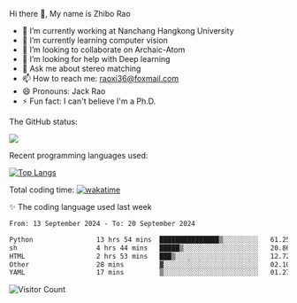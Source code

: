 Hi there 👋, My name is Zhibo Rao
- 🔭 I’m currently working at Nanchang Hangkong University
- 🌱 I’m currently learning computer vision
- 👯 I’m looking to collaborate on Archaic-Atom
- 🤔 I’m looking for help with Deep learning
- 💬 Ask me about stereo matching
- 📫 How to reach me: raoxi36@foxmail.com
- 😄 Pronouns: Jack Rao
- ⚡ Fun fact: I can't believe I'm a Ph.D.

The GitHub status:

![](https://github-readme-stats.vercel.app/api?username=ZhiboRao)

Recent programming languages used:

[![Top Langs](https://github-readme-stats.vercel.app/api/top-langs/?username=ZhiboRao&layout=compact)](https://github.com/anuraghazra/github-readme-stats)

Total coding time: [![wakatime](https://wakatime.com/badge/user/51ec5ec7-4742-4243-9eea-732ade32c0b7.svg)](https://wakatime.com/@51ec5ec7-4742-4243-9eea-732ade32c0b7)

✨ The coding language used last week 
<!--START_SECTION:waka-->

```txt
From: 13 September 2024 - To: 20 September 2024

Python                13 hrs 54 mins  ███████████████▒░░░░░░░░░   61.25 %
sh                    4 hrs 44 mins   █████▒░░░░░░░░░░░░░░░░░░░   20.86 %
HTML                  2 hrs 53 mins   ███▒░░░░░░░░░░░░░░░░░░░░░   12.72 %
Other                 28 mins         ▓░░░░░░░░░░░░░░░░░░░░░░░░   02.10 %
YAML                  17 mins         ▒░░░░░░░░░░░░░░░░░░░░░░░░   01.27 %
```

<!--END_SECTION:waka-->

![Visitor Count](https://profile-counter.glitch.me/Raohaocheng/count.svg)
